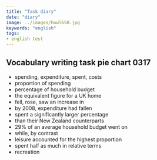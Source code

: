```yaml
---
title: "Task diary"
date: "diary"
image: ../images/howl650.jpg
keywords: "english"
tags:
- english test
---
```

## Vocabulary writing task pie chart 0317

- spending, expenditure, spent, costs
- proportion of spending
- percentage of household budget
- the equivalent figure for a UK home
- fell, rose, saw an increase in
- by 2008, expenditure had fallen
- spent a significantly larger percentage
- than their New Zealand counterparts
- 29% of an average household budget went on
- while, by contrast
- leisure accounted for the highest proportion
- spent half as much in relative terms
- recreation

